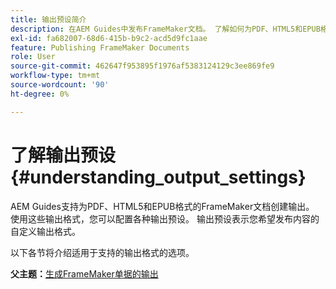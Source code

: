 ```yaml
---
title: 输出预设简介
description: 在AEM Guides中发布FrameMaker文档。 了解如何为PDF、HTML5和EPUB格式的FrameMaker文档生成输出。
exl-id: fa682007-68d6-415b-b9c2-acd5d9fc1aae
feature: Publishing FrameMaker Documents
role: User
source-git-commit: 462647f953895f1976af5383124129c3ee869fe9
workflow-type: tm+mt
source-wordcount: '90'
ht-degree: 0%

---
```


# 了解输出预设 {#understanding_output_settings}

AEM Guides支持为PDF、HTML5和EPUB格式的FrameMaker文档创建输出。 使用这些输出格式，您可以配置各种输出预设。 输出预设表示您希望发布内容的自定义输出格式。

以下各节将介绍适用于支持的输出格式的选项。

**父主题：**[&#x200B;生成FrameMaker单据的输出](fm-output-generatation.md)
